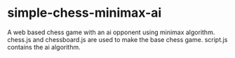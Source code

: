 # simple-chess-minimax-ai
A web based chess game with an ai opponent using minimax algorithm. chess.js and chessboard.js are used to make the base chess game.
script.js contains the ai algorithm.
